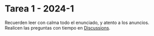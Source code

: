 # Tarea 1 - 2024-1

Recuerden leer con calma todo el enunciado, y atento a los anuncios.
Realicen las preguntas con tiempo en [Discussions](https://github.com/orgs/IIC2133-PUC/discussions).
